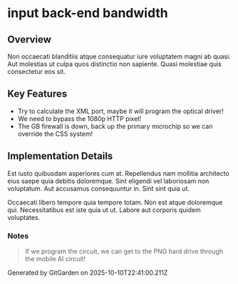 # input back-end bandwidth

## Overview
Non occaecati blanditiis atque consequatur iure voluptatem magni ab quasi. Aut molestias ut culpa quos distinctio non sapiente. Quasi molestiae quis consectetur eos sit.

## Key Features
- Try to calculate the XML port, maybe it will program the optical driver!
- We need to bypass the 1080p HTTP pixel!
- The GB firewall is down, back up the primary microchip so we can override the CSS system!

## Implementation Details
Est iusto quibusdam asperiores cum at. Repellendus nam mollitia architecto eius saepe quia debitis doloremque. Sint eligendi vel laboriosam non voluptatum. Aut accusamus consequuntur in. Sint sint quia ut.
 Occaecati libero tempore quia tempore totam. Non est atque doloremque qui. Necessitatibus est iste quia ut ut. Labore aut corporis quidem voluptates.

### Notes
> If we program the circuit, we can get to the PNG hard drive through the mobile AI circuit!

Generated by GitGarden on 2025-10-10T22:41:00.211Z